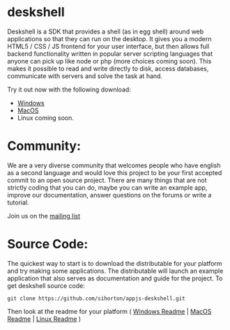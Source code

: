 deskshell
=========

Deskshell is a SDK that provides a shell (as in egg shell) around web applications so that they can run on the 
desktop. It gives you a modern HTML5 / CSS / JS frontend for your user interface, but then allows full backend 
functionality written in popular server scripting languages that anyone can pick up like node or php 
(more choices coming soon). This makes it possible to read and write directly to disk, 
access databases, communicate with servers and solve the task at hand.

Try it out now with the following download:
+ [Windows](http://deskshell.org?download=WindowsInstall)
+ [MacOS](http://deskshell.org?download=MacInstall)
+ Linux coming soon.

Community:
========
We are a very diverse community that welcomes people who have english as a second language and would love this project
to be your first accepted commit to an open source project. There are many things that are not strictly coding that you
can do, maybe you can write an example app, improve our documentation, answer questions on the forums or write a tutorial.

Join us on the [mailing list](https://groups.google.com/d/forum/appjs-dev)

Source Code:
========

The quickest way to start is to download the distributable for your platform and try making some applications. 
The distributable will launch an example application that also serves as documentation and guide for the project.
To get deskshell source code:

    git clone https://github.com/sihorton/appjs-deskshell.git
    
Then look at the readme for your platform (
[Windows Readme](https://github.com/sihorton/appjs-deskshell/tree/master/bin/win) | 
[MacOS Readme](https://github.com/sihorton/appjs-deskshell/tree/master/bin/mac) | 
[Linux Readme](https://github.com/sihorton/appjs-deskshell/tree/master/bin/linux)
)

